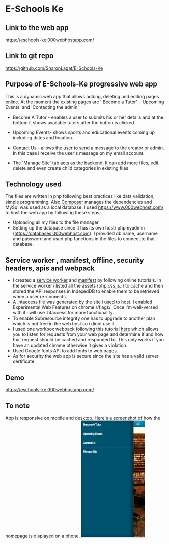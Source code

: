 # E-Schools Ke
## Link to the web app 
https://eschools-ke.000webhostapp.com/
## Link to git repo
https://github.com/SharonLagat/E-Schools-Ke
## Purpose of E-Schools-Ke progressive web app
This is a dynamic web app that allows adding, deleting and editing pages online. At the moment the existing pages are ' Become a Tutor' , 'Upcoming Events' and 'Contacting the admin'. 
- Become A Tutor - enables a user to submits his or her details and at the bottom it shows available tutors after the button is clicked.
- Upcoming Events- shows sports and educational events coming up including dates and location.
- Contact Us - allows the user to send a message to the creator or admin. In this case i receive the user's message on my email account.

- The 'Manage Site' tab acts as the backend. It can add more files, edit, delete and even create child categories in existing files

## Technology used
The files are written in php following best practices like data validation, simple programming. Also [Composer](https://getcomposer.org/) manages the dependencies and MySql was used as a local database.
I used https://www.000webhost.com/ to host the web app by following these steps;
   - Uploading all my files to the file manager
   - Setting up the database since it has its own host/ phpmyadmin (https://databases.000webhost.com). I provided db name, username and      password and used php functions in the files to connect to that database.
 

## Service worker , manifest, offline, security headers, apis and webpack 
- I created a [service worker](https://github.com/SharonLagat/E-Schools-Ke/blob/master/sw.js) and [manifest](https://github.com/SharonLagat/E-Schools-Ke/blob/master/manifest.json/) by following online tutorials. In the service worker i listed all the assets (php,css,js..) to cache and then stored the API responses in IndexedDB to enable them to be retrieved when a user re-connects.
- A .htaccess file was generated by the site i used to host. I enabled Experimental Web Features on chrome://flags/. Once i'm well-versed with it i will use .htaccess for more functionality.
- To enable Subresource integrity one has to upgrade to another plan which is not free in the web host so i didnt use it.
- I used one workbox webpack following this tutorial [here](https://developers.google.com/web/tools/workbox/guides/get-started/) which allows you to listen for requests from your web page and determine if and how that request should be cached and responded to. This only works if you have an updated chrome otherwise it gives a violation.
- Used Google fonts API to add fonts to web pages.
- As for security the web app is secure since the site has a valid server certificate.


## Demo
https://eschools-ke.000webhostapp.com/ 

## To note
App is responsive on mobile and desktop.
Here's a screenshot of how the homepage is displayed on a phone. ![screenshot](https://github.com/SharonLagat/E-Schools-Ke/blob/master/images/phone%20display.JPG)














